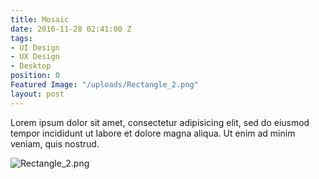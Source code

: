 ```yaml
---
title: Mosaic
date: 2016-11-28 02:41:00 Z
tags:
- UI Design
- UX Design
- Desktop
position: 0
Featured Image: "/uploads/Rectangle_2.png"
layout: post
---
```


Lorem ipsum dolor sit amet, consectetur adipisicing elit, sed do eiusmod tempor incididunt ut labore et dolore magna aliqua. Ut enim ad minim veniam, quis nostrud.

![Rectangle_2.png](/uploads/Rectangle_2.png)